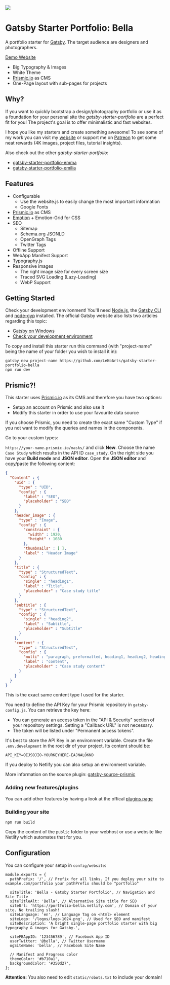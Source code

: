 ![](https://i.imgur.com/wfrTcgk.png)

# Gatsby Starter Portfolio: Bella

A portfolio starter for [Gatsby](https://www.gatsbyjs.org/). The target audience are designers and photographers.

[Demo Website](https://portfolio-bella.netlify.com/)

- Big Typography & Images
- White Theme
- [Prismic.io](https://prismic.io/) as CMS
- One-Page layout with sub-pages for projects

## Why?

If you want to quickly bootstrap a design/photography portfolio or use it as a foundation for your personal site the *gatsby-starter-portfolio* are a perfect fit for you! The project's goal is to offer minimalistic and fast websites. 

I hope you like my starters and create something awesome! To see some of my work you can visit my [website](https://www.lekoarts.de) or support me on [Patreon](https://www.patreon.com/lekoarts) to get some neat rewards (4K images, project files, tutorial insights).

Also check out the other *gatsby-starter-portfolio*:
- [gatsby-starter-portfolio-emma](https://github.com/LeKoArts/gatsby-starter-portfolio-emma)
- [gatsby-starter-portfolio-emilia](https://github.com/LeKoArts/gatsby-starter-portfolio-emilia)

## Features

- Configurable
    - Use the website.js to easily change the most important information
    - Google Fonts
- [Prismic.io](https://prismic.io/) as CMS
- [Emotion](https://emotion.sh/) + Emotion-Grid for CSS
- SEO
    - Sitemap
    - Schema.org JSONLD
    - OpenGraph Tags
    - Twitter Tags
- Offline Support
- WebApp Manifest Support
- Typography.js
- Responsive images
    - The right image size for every screen size
    - Traced SVG Loading (Lazy-Loading)
    - WebP Support

## Getting Started

Check your development environment! You'll need [Node.js](https://nodejs.org/en/), the [Gatsby CLI](https://www.gatsbyjs.org/docs/) and [node-gyp](https://github.com/nodejs/node-gyp#installation) installed. The official Gatsby website also lists two articles regarding this topic:
- [Gatsby on Windows](https://www.gatsbyjs.org/docs/gatsby-on-windows/)
- [Check your development environment](https://www.gatsbyjs.org/tutorial/part-one/#check-your-development-environment)

To copy and install this starter run this command (with "project-name" being the name of your folder you wish to install it in):

```
gatsby new project-name https://github.com/LeKoArts/gatsby-starter-portfolio-bella
npm run dev
```

## Prismic?!

This starter uses [Prismic.io](https://prismic.io/) as its CMS and therefore you have two options:
- Setup an account on Prismic and also use it
- Modify this starter in order to use your favourite data source

If you choose Prismic, you need to create the exact same "Custom Type" if you not want to modify the queries and names in the components.

Go to your custom types:

`https://your-name.prismic.io/masks/` and click **New**. Choose the name `Case Study` which results in the API ID `case_study`.
On the right side you have your **Build mode** and **JSON editor**. Open the **JSON editor** and copy/paste the following content:

```JSON
{
  "Content" : {
    "uid" : {
      "type" : "UID",
      "config" : {
        "label" : "SEO",
        "placeholder" : "SEO"
      }
    },
    "header_image" : {
      "type" : "Image",
      "config" : {
        "constraint" : {
          "width" : 1920,
          "height" : 1080
        },
        "thumbnails" : [ ],
        "label" : "Header Image"
      }
    },
    "title" : {
      "type" : "StructuredText",
      "config" : {
        "single" : "heading1",
        "label" : "Title",
        "placeholder" : "Case study title"
      }
    },
    "subtitle" : {
      "type" : "StructuredText",
      "config" : {
        "single" : "heading2",
        "label" : "Subtitle",
        "placeholder" : "Subtitle"
      }
    },
    "content" : {
      "type" : "StructuredText",
      "config" : {
        "multi" : "paragraph, preformatted, heading1, heading2, heading3, heading4, heading5, heading6, strong, em, hyperlink, image, list-item, o-list-item",
        "label" : "content",
        "placeholder" : "Case study content"
      }
    }
  }
}
```

This is the exact same content type I used for the starter.

You need to define the API Key for your Prismic repository in `gatsby-config.js`. You can retrieve the key here:

- You can generate an access token in the "API & Security" section of your repository settings. Setting a "Callback URL" is not necessary.
- The token will be listed under "Permanent access tokens".

It's best to store the API Key in an environment variable. Create the file `.env.development` in the root dir of your project. Its content should be:

`API_KEY=OIJSOJIO-YOURKEYHERE-EAJNALÖKND`

If you deploy to Netlify you can also setup an environment variable.

More information on the source plugin: [gatsby-source-prismic](https://github.com/angeloashmore/gatsby-source-prismic)

### Adding new features/plugins

You can add other features by having a look at the offical [plugins page](https://www.gatsbyjs.org/docs/plugins/)

### Building your site

```
npm run build
```
Copy the content of the ``public`` folder to your webhost or use a website like Netlify which automates that for you.

## Configuration

You can configure your setup in ``config/website``:

```JS
module.exports = {
  pathPrefix: '/', // Prefix for all links. If you deploy your site to example.com/portfolio your pathPrefix should be "portfolio"

  siteTitle: 'Bella - Gatsby Starter Portfolio', // Navigation and Site Title
  siteTitleAlt: 'Bella', // Alternative Site title for SEO
  siteUrl: 'https://portfolio-bella.netlify.com', // Domain of your site. No trailing slash!
  siteLanguage: 'en', // Language Tag on <html> element
  siteLogo: '/logos/logo-1024.png', // Used for SEO and manifest
  siteDescription: 'A bright single-page portfolio starter with big typography & images for Gatsby.',

  siteFBAppID: '123456789', // Facebook App ID
  userTwitter: '@bella', // Twitter Username
  ogSiteName: 'bella', // Facebook Site Name

  // Manifest and Progress color
  themeColor: '#b710a1',
  backgroundColor: '#350d27',
};
```

**Attention:** You also need to edit ``static/robots.txt`` to include your domain!
